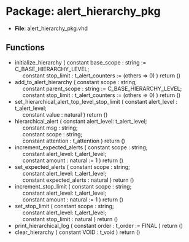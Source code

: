 # Package: alert_hierarchy_pkg

- **File**: alert_hierarchy_pkg.vhd
## Functions
- initialize_hierarchy <font id="function_arguments">( constant base_scope : string := C_BASE_HIERARCHY_LEVEL;<br><span style="padding-left:20px"> constant stop_limit : t_alert_counters := (others => 0) ) </font> <font id="function_return">return ()</font>
- add_to_alert_hierarchy <font id="function_arguments">( constant scope : string;<br><span style="padding-left:20px"> constant parent_scope : string := C_BASE_HIERARCHY_LEVEL;<br><span style="padding-left:20px"> constant stop_limit : t_alert_counters := (others => 0) ) </font> <font id="function_return">return ()</font>
- set_hierarchical_alert_top_level_stop_limit <font id="function_arguments">( constant alert_level : t_alert_level;<br><span style="padding-left:20px"> constant value : natural ) </font> <font id="function_return">return ()</font>
- hierarchical_alert <font id="function_arguments">( constant alert_level: t_alert_level;<br><span style="padding-left:20px"> constant msg : string;<br><span style="padding-left:20px"> constant scope : string;<br><span style="padding-left:20px"> constant attention : t_attention ) </font> <font id="function_return">return ()</font>
- increment_expected_alerts <font id="function_arguments">( constant scope : string;<br><span style="padding-left:20px"> constant alert_level: t_alert_level;<br><span style="padding-left:20px"> constant amount : natural := 1 ) </font> <font id="function_return">return ()</font>
- set_expected_alerts <font id="function_arguments">( constant scope : string;<br><span style="padding-left:20px"> constant alert_level: t_alert_level;<br><span style="padding-left:20px"> constant expected_alerts : natural ) </font> <font id="function_return">return ()</font>
- increment_stop_limit <font id="function_arguments">( constant scope : string;<br><span style="padding-left:20px"> constant alert_level: t_alert_level;<br><span style="padding-left:20px"> constant amount : natural := 1 ) </font> <font id="function_return">return ()</font>
- set_stop_limit <font id="function_arguments">( constant scope : string;<br><span style="padding-left:20px"> constant alert_level: t_alert_level;<br><span style="padding-left:20px"> constant stop_limit : natural ) </font> <font id="function_return">return ()</font>
- print_hierarchical_log <font id="function_arguments">( constant order : t_order := FINAL ) </font> <font id="function_return">return ()</font>
- clear_hierarchy <font id="function_arguments">( constant VOID : t_void ) </font> <font id="function_return">return ()</font>
